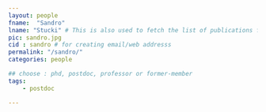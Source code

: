 ```yaml
---
layout: people
fname:  "Sandro"
lname: "Stucki" # This is also used to fetch the list of publications from bib files
pic: sandro.jpg
cid : sandro # for creating email/web addresss
permalink: "/sandro/"
categories: people

## choose : phd, postdoc, professor or former-member
tags:
    - postdoc

---
```

